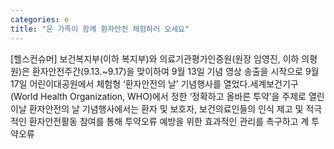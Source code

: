 ```yaml
---
categories: e
title: "온 가족이 함께 환자안전 체험하러 오세요"
---
```

[헬스컨슈머] 보건복지부(이하 복지부)와 의료기관평가인증원(원장 임영진, 이하 의평원)은 환자안전주간(9.13.~9.17)을 맞이하여 9월 13일 기념 영상 송출을 시작으로 9월 17일 어린이대공원에서 체험형 ‘환자안전의 날’ 기념행사를 열었다.세계보건기구(World Health Organization, WHO)에서 정한 ‘정확하고 올바른 투약’을 주제로 열린 이날 환자안전의 날 기념행사에서는 환자 및 보호자, 보건의료인들의 인식 제고 및 적극적인 환자안전활동 참여를 통해 투약오류 예방을 위한 효과적인 관리를 촉구하고 계 투약오류